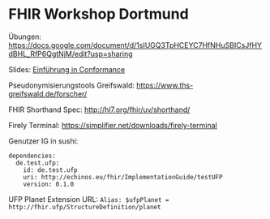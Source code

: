 # FHIR Workshop Dortmund

Übungen:
https://docs.google.com/document/d/1sIUGQ3TpHCEYC7HfNHuSBICsJfHYdBHL_RfP6QgtNjM/edit?usp=sharing

Slides:
[Einführung in Conformance](https://docs.google.com/presentation/d/121uEvRumPReL4uly_-BAQnIipzDzR3GvzQ6xhuhG3sw/edit?usp=sharing)

Pseudonymisierungstools Greifswald:
https://www.ths-greifswald.de/forscher/

FHIR Shorthand Spec:
http://hl7.org/fhir/uv/shorthand/

Firely Terminal:
https://simplifier.net/downloads/firely-terminal

Genutzer IG in sushi:
```
dependencies:
  de.test.ufp:
    id: de.test.ufp
    uri: http://echinos.eu/fhir/ImplementationGuide/testUFP
    version: 0.1.0
```
UFP Planet Extension URL:
`Alias: $ufpPlanet = http://fhir.ufp/StructureDefinition/planet`
